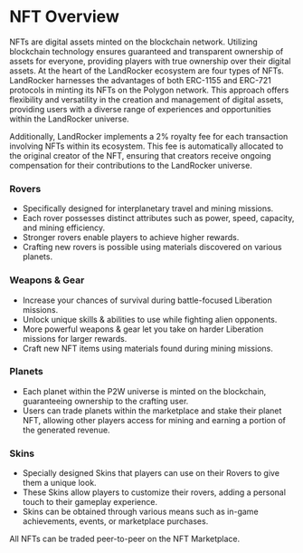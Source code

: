 # NFT Overview

NFTs are digital assets minted on the blockchain network. Utilizing blockchain technology ensures guaranteed and transparent ownership of assets for everyone, providing players with true ownership over their digital assets. At the heart of the LandRocker ecosystem are four types of NFTs. LandRocker harnesses the advantages of both ERC-1155 and ERC-721 protocols in minting its NFTs on the Polygon network. This approach offers flexibility and versatility in the creation and management of digital assets, providing users with a diverse range of experiences and opportunities within the LandRocker universe.

Additionally, LandRocker implements a 2% royalty fee for each transaction involving NFTs within its ecosystem. This fee is automatically allocated to the original creator of the NFT, ensuring that creators receive ongoing compensation for their contributions to the LandRocker universe.



### Rovers

* Specifically designed for interplanetary travel and mining missions.
* Each rover possesses distinct attributes such as power, speed, capacity, and mining efficiency.
* Stronger rovers enable players to achieve higher rewards.
* Crafting new rovers is possible using materials discovered on various planets.



### Weapons & Gear

* Increase your chances of survival during battle-focused Liberation missions.
* Unlock unique skills & abilities to use while fighting alien opponents.
* More powerful weapons & gear let you take on harder Liberation missions for larger rewards.
* Craft new NFT items using materials found during mining missions.

### Planets

* Each planet within the P2W universe is minted on the blockchain, guaranteeing ownership to the crafting user.
* Users can trade planets within the marketplace and stake their planet NFT, allowing other players access for mining and earning a portion of the generated revenue.

### Skins

* Specially designed Skins that players can use on their Rovers to give them a unique look.
* These Skins allow players to customize their rovers, adding a personal touch to their gameplay experience.
* Skins can be obtained through various means such as in-game achievements, events, or marketplace purchases.

All NFTs can be traded peer-to-peer on the NFT Marketplace.
